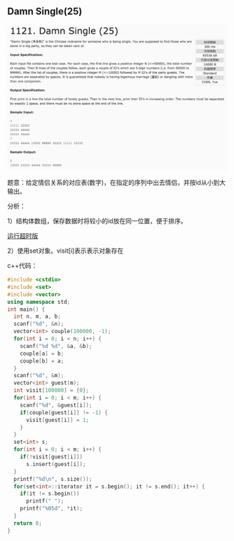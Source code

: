 ## Damn Single(25)

![1121](image/1121.png)

题意：给定情侣关系的对应表(数字)，在指定的序列中出去情侣，并按id从小到大输出。

分析：

1）结构体数组，保存数据时将较小的id放在同一位置，便于排序。

[运行超时版](cppfiles/1121.cpp)

2）使用set对象。visit[i]表示表示对象存在

c++代码：

```c++
#include <cstdio>
#include <set>
#include <vector>
using namespace std;
int main() {
  int n, m, a, b;
  scanf("%d", &n);
  vector<int> couple(100000, -1);
  for(int i = 0; i < n; i++) {
    scanf("%d %d", &a, &b);
    couple[a] = b;
    couple[b] = a;
  }
  scanf("%d", &m);
  vector<int> guest(m);
  int visit[100000] = {0};
  for(int i = 0; i < m; i++) {
    scanf("%d", &guest[i]);
    if(couple[guest[i]] != -1) {
      visit[guest[i]] = 1;
    }
  }
  set<int> s;
  for(int i = 0; i < m; i++) {
    if(!visit[guest[i]])
      s.insert(guest[i]);
  }
  printf("%d\n", s.size());
  for(set<int>::iterator it = s.begin(); it != s.end(); it++) {
    if(it != s.begin())
      printf(" ");
    printf("%05d", *it);
  }
  return 0;
}
```
